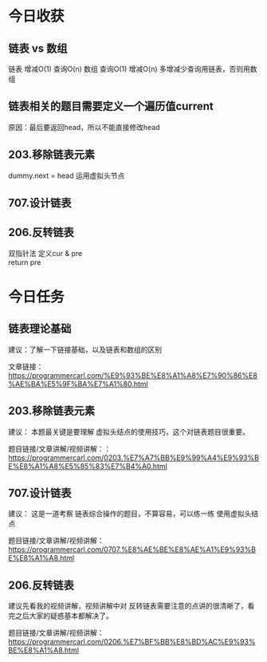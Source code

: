 # 今日收获
## 链表 vs 数组
链表 增减O(1) 查询O(n)
数组 查询O(1) 增减O(n)
多增减少查询用链表，否则用数组

## 链表相关的题目需要定义一个遍历值current
原因：最后要返回head，所以不能直接修改head

## 203.移除链表元素 
dummy.next = head 运用虚拟头节点

## 707.设计链表

## 206.反转链表
双指针法 定义cur & pre  
return pre

# 今日任务 

## 链表理论基础 

建议：了解一下链接基础，以及链表和数组的区别 

文章链接：https://programmercarl.com/%E9%93%BE%E8%A1%A8%E7%90%86%E8%AE%BA%E5%9F%BA%E7%A1%80.html

## 203.移除链表元素  

建议： 本题最关键是要理解 虚拟头结点的使用技巧，这个对链表题目很重要。

题目链接/文章讲解/视频讲解：：https://programmercarl.com/0203.%E7%A7%BB%E9%99%A4%E9%93%BE%E8%A1%A8%E5%85%83%E7%B4%A0.html

## 707.设计链表  

建议： 这是一道考察 链表综合操作的题目，不算容易，可以练一练 使用虚拟头结点

题目链接/文章讲解/视频讲解：https://programmercarl.com/0707.%E8%AE%BE%E8%AE%A1%E9%93%BE%E8%A1%A8.html

## 206.反转链表 

建议先看我的视频讲解，视频讲解中对 反转链表需要注意的点讲的很清晰了，看完之后大家的疑惑基本都解决了。

题目链接/文章讲解/视频讲解：https://programmercarl.com/0206.%E7%BF%BB%E8%BD%AC%E9%93%BE%E8%A1%A8.html 

